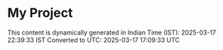# My Project

This content is dynamically generated in Indian Time (IST): 2025-03-17 22:39:33 IST
Converted to UTC: 2025-03-17 17:09:33 UTC
